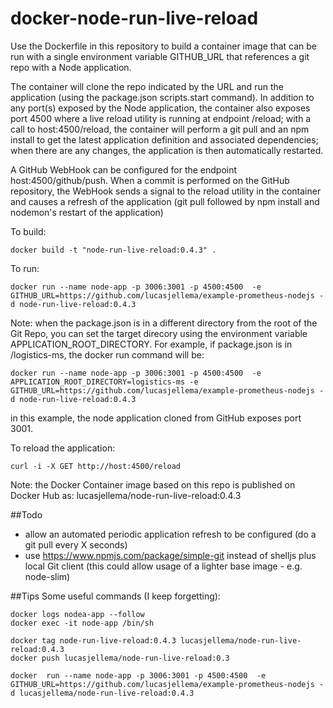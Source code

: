 # docker-node-run-live-reload
Use the Dockerfile in this repository to build a container image that can be run with a single environment variable GITHUB_URL that references a git repo with a Node application. 

The container will clone the repo indicated by the URL and run the application (using the package.json scripts.start command). In addition to any port(s) exposed by the Node application, the container also exposes port 4500 where a live reload utility is running at endpoint /reload; with a call to host:4500/reload, the container will perform a git pull and an npm install to get the latest application definition and associated dependencies; when there are any changes, the application is then automatically restarted.

A GitHub WebHook can be configured for the endpoint host:4500/github/push. When a commit is performed on the GitHub repository, the WebHook sends a signal to the reload utility in the container and causes a refresh of the application (git pull followed by npm install and nodemon's restart of the application)

To build:
```
docker build -t "node-run-live-reload:0.4.3" .
```
To run:
```
docker run --name node-app -p 3006:3001 -p 4500:4500  -e GITHUB_URL=https://github.com/lucasjellema/example-prometheus-nodejs -d node-run-live-reload:0.4.3
````
Note: when the package.json is in a different directory from the root of the Git Repo, you can set the target direcory using the environment variable APPLICATION_ROOT_DIRECTORY. For example, if package.json is in /logistics-ms, the docker run command will be:

```
docker run --name node-app -p 3006:3001 -p 4500:4500  -e APPLICATION_ROOT_DIRECTORY=logistics-ms -e GITHUB_URL=https://github.com/lucasjellema/example-prometheus-nodejs -d node-run-live-reload:0.4.3
````


in this example, the node application cloned from GitHub exposes port 3001.

To reload the application:
```
curl -i -X GET http://host:4500/reload
```

Note: the Docker Container image based on this repo is published on Docker Hub as: lucasjellema/node-run-live-reload:0.4.3

##Todo
- allow an automated periodic application refresh to be configured (do a git pull every X seconds) 
- use https://www.npmjs.com/package/simple-git instead of shelljs plus local Git client (this could allow usage of a lighter base image - e.g. node-slim)

##Tips
Some useful commands (I keep forgetting):

```
docker logs nodea-app --follow
docker exec -it node-app /bin/sh

docker tag node-run-live-reload:0.4.3 lucasjellema/node-run-live-reload:0.4.3
docker push lucasjellema/node-run-live-reload:0.3

docker  run --name node-app -p 3006:3001 -p 4500:4500  -e GITHUB_URL=https://github.com/lucasjellema/example-prometheus-nodejs -d lucasjellema/node-run-live-reload:0.4.3
```
